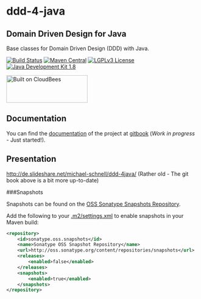 ddd-4-java
==========

Domain Driven Design for Java
-----------------------------

Base classes for Domain Driven Design (DDD) with Java.

[![Build Status](https://fuin-org.ci.cloudbees.com/job/ddd-4-java/badge/icon)](https://fuin-org.ci.cloudbees.com/job/ddd-4-java/)
[![Maven Central](https://maven-badges.herokuapp.com/maven-central/org.fuin/ddd-4-java/badge.svg)](https://maven-badges.herokuapp.com/maven-central/org.fuin/ddd-4-java/)
[![LGPLv3 License](http://img.shields.io/badge/license-LGPLv3-blue.svg)](https://www.gnu.org/licenses/lgpl.html)
[![Java Development Kit 1.8](https://img.shields.io/badge/JDK-1.8-green.svg)](http://www.oracle.com/technetwork/java/javase/downloads/jdk8-downloads-2133151.html)

<a href="https://fuin-org.ci.cloudbees.com/job/ddd-4-java"><img src="http://www.fuin.org/images/Button-Built-on-CB-1.png" width="213" height="72" border="0" alt="Built on CloudBees"/></a>

Documentation
-------------
You can find the [documentation](https://michael-schnell.gitbooks.io/ddd-4-java/content/) of the project at [gitbook](https://www.gitbook.com/book/michael-schnell/ddd-4-java/) (*Work in progress* - Just started!).

Presentation
------------
http://de.slideshare.net/michael-schnell/ddd-4java/ (Rather old - The git book above is a bit more up-to-date)

###Snapshots

Snapshots can be found on the [OSS Sonatype Snapshots Repository](http://oss.sonatype.org/content/repositories/snapshots/org/fuin "Snapshot Repository"). 

Add the following to your [.m2/settings.xml](http://maven.apache.org/ref/3.2.1/maven-settings/settings.html "Reference configuration") to enable snapshots in your Maven build:

```xml
<repository>
    <id>sonatype.oss.snapshots</id>
    <name>Sonatype OSS Snapshot Repository</name>
    <url>http://oss.sonatype.org/content/repositories/snapshots</url>
    <releases>
        <enabled>false</enabled>
    </releases>
    <snapshots>
        <enabled>true</enabled>
    </snapshots>
</repository>
```

